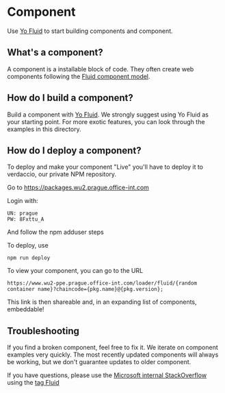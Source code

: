 # Component

Use [Yo Fluid](../../tools/generator-fluid/README.md) to start building components and component.

## What's a component?
A component is a installable block of code. They often create web components following the [Fluid component model](../../docs/architecture/components/web-component-model.md).

## How do I build a component?
Build a component with [Yo Fluid](../../tools/generator-fluid/README.md). We strongly suggest using Yo Fluid as your starting point. For more exotic features, you can look through the examples in this directory.

## How do I deploy a component?

To deploy and make your component "Live" you'll have to deploy it to verdaccio, our private NPM repository.

Go to https://packages.wu2.prague.office-int.com

Login with:

    UN: prague
    PW: 8Fxttu_A

And follow the npm adduser steps

To deploy, use

    npm run deploy


To view your component, you can go to the URL

    https://www.wu2-ppe.prague.office-int.com/loader/fluid/{random container name}?chaincode={pkg.name}@{pkg.version};

This link is then shareable and, in an expanding list of components, embeddable!


## Troubleshooting
If you find a broken component, feel free to fix it. We iterate on component examples very quickly. The most recently updated components will always be working, but we don't guarantee updates to older component.

If you have questions, please use the [Microsoft internal StackOverflow](https://stackoverflow.microsoft.com/) using the [tag Fluid](https://stackoverflow.microsoft.com/questions/tagged/fluid)
